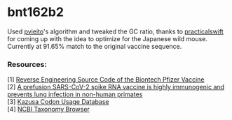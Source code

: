 # bnt162b2

Used [pvieito](https://github.com/pvieito)'s algorithm and tweaked the GC ratio, thanks to [practicalswift](https://github.com/practicalswift) for coming up with the idea to optimize for the Japanese wild mouse. Currently at 91.65% match to the original vaccine sequence.

### Resources:

[1] [Reverse Engineering Source Code of the Biontech Pfizer Vaccine](https://berthub.eu/articles/posts/part-2-reverse-engineering-source-code-of-the-biontech-pfizer-vaccine/)\
[2] [A prefusion SARS-CoV-2 spike RNA vaccine is highly immunogenic and prevents lung infection in non-human primates](https://www.biorxiv.org/content/10.1101/2020.09.08.280818v1.full.pdf)\
[3] [Kazusa Codon Usage Database](http://www.kazusa.or.jp/codon/)\
[4] [NCBI Taxonomy Browser](https://www.ncbi.nlm.nih.gov/Taxonomy/Browser/wwwtax.cgi)
